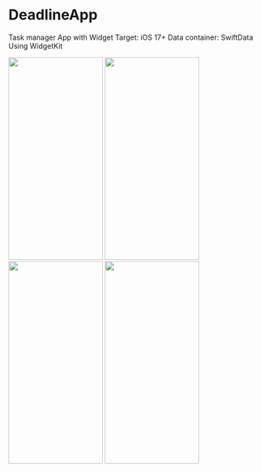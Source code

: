 # DeadlineApp
Task manager App with Widget
Target: iOS 17+
Data container: SwiftData
Using WidgetKit

<img src="https://github.com/lepranby/DeadlineApp/assets/113884557/38ddcbc9-b586-40cb-bb7b-3fc09c605b49" width="186" height="400">
<img src="https://github.com/lepranby/DeadlineApp/assets/113884557/6bceffbf-ddc4-44d5-a65f-1f080dc24cfd" width="186" height="400">
<img src="https://github.com/lepranby/DeadlineApp/assets/113884557/c57d7613-824b-4002-a561-89df81639346" width="186" height="400">
<img src="https://github.com/lepranby/DeadlineApp/assets/113884557/ac65ef5d-9ec8-4b01-a69b-e6344faa40c5" width="186" height="400">
